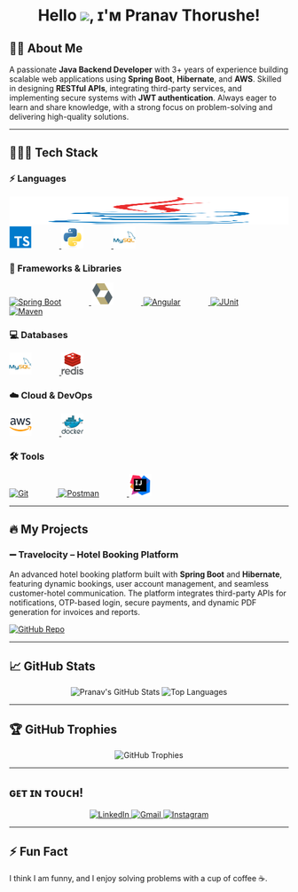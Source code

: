 <h1 align="center"> Hello <img src="https://raw.githubusercontent.com/MartinHeinz/MartinHeinz/master/wave.gif" width="30px">, ɪ'ᴍ Pranav Thorushe! </h1>

## :technologist: About Me
A passionate **Java Backend Developer** with 3+ years of experience building scalable web applications using **Spring Boot**, **Hibernate**, and **AWS**. Skilled in designing **RESTful APIs**, integrating third-party services, and implementing secure systems with **JWT authentication**. Always eager to learn and share knowledge, with a strong focus on problem-solving and delivering high-quality solutions.

---

## 👨🏻‍💻 Tech Stack

### ⚡ Languages
<p align="left">
  <a href="https://www.java.com" target="_blank" rel="noreferrer">
    <img src="https://raw.githubusercontent.com/devicons/devicon/master/icons/java/java-original.svg" alt="Java" width="1000" height="50" style="margin-right: 10px;"/>
  </a>
  <a href="https://www.typescriptlang.org/" target="_blank" rel="noreferrer">
    <img src="https://raw.githubusercontent.com/devicons/devicon/master/icons/typescript/typescript-original.svg" alt="TypeScript" width="40" height="40" style="margin-right: 50px;"/>
  </a>
  <a href="https://www.python.org" target="_blank" rel="noreferrer">
    <img src="https://raw.githubusercontent.com/devicons/devicon/master/icons/python/python-original.svg" alt="Python" width="40" height="40" style="margin-right: 50px;"/>
  </a>
  <a href="https://dev.mysql.com/doc/" target="_blank" rel="noreferrer">
    <img src="https://raw.githubusercontent.com/devicons/devicon/master/icons/mysql/mysql-original-wordmark.svg" alt="SQL" width="40" height="40" style="margin-right: 50px;"/>
  </a>
</p>

### 🚀 Frameworks & Libraries
<p align="left">
  <a href="https://spring.io/" target="_blank" rel="noreferrer">
    <img src="https://www.vectorlogo.zone/logos/springio/springio-icon.svg" alt="Spring Boot" width="40" height="40" style="margin-right: 50px;"/>
  </a>
  <a href="https://hibernate.org/orm/documentation/" target="_blank" rel="noreferrer">
    <img src="https://raw.githubusercontent.com/devicons/devicon/master/icons/hibernate/hibernate-original.svg" alt="Hibernate" width="40" height="40" style="margin-right: 50px;"/>
  </a>
  <a href="https://angular.io" target="_blank" rel="noreferrer">
    <img src="https://angular.io/assets/images/logos/angular/angular.svg" alt="Angular" width="40" height="40" style="margin-right: 50px;"/>
  </a>
  <a href="https://junit.org/junit5/" target="_blank" rel="noreferrer">
    <img src="https://junit.org/junit5/assets/img/junit5-logo.png" alt="JUnit" width="40" height="40" style="margin-right: 50px;"/>
  </a>
 <a href="https://maven.apache.org/" target="_blank" rel="noreferrer">
  <img src="https://www.svgrepo.com/show/373829/maven.svg" alt="Maven" width="40" height="40" style="margin-right: 50px;"/>
</a>

</p>

### 💻 Databases
<p align="left">
  <a href="https://www.mysql.com/" target="_blank" rel="noreferrer">
    <img src="https://raw.githubusercontent.com/devicons/devicon/master/icons/mysql/mysql-original-wordmark.svg" alt="MySQL" width="40" height="40" style="margin-right: 50px;"/>
  </a>
  <a href="https://redis.io" target="_blank" rel="noreferrer">
    <img src="https://raw.githubusercontent.com/devicons/devicon/master/icons/redis/redis-original-wordmark.svg" alt="Redis" width="40" height="40" style="margin-right: 50px;"/>
  </a>
</p>

### ☁️ Cloud & DevOps
<p align="left">
  <a href="https://aws.amazon.com" target="_blank" rel="noreferrer">
    <img src="https://raw.githubusercontent.com/devicons/devicon/master/icons/amazonwebservices/amazonwebservices-original-wordmark.svg" alt="AWS" width="40" height="40" style="margin-right: 50px;"/>
  </a>
  <a href="https://www.docker.com/" target="_blank" rel="noreferrer">
    <img src="https://raw.githubusercontent.com/devicons/devicon/master/icons/docker/docker-original-wordmark.svg" alt="Docker" width="40" height="40" style="margin-right: 50px;"/>
  </a>
</p>

### 🛠️ Tools
<p align="left">
  <a href="https://git-scm.com/" target="_blank" rel="noreferrer">
    <img src="https://www.vectorlogo.zone/logos/git-scm/git-scm-icon.svg" alt="Git" width="40" height="40" style="margin-right: 50px;"/>
  </a>
  <a href="https://postman.com" target="_blank" rel="noreferrer">
    <img src="https://www.vectorlogo.zone/logos/getpostman/getpostman-icon.svg" alt="Postman" width="40" height="40" style="margin-right: 50px;"/>
  </a>
  <a href="https://www.jetbrains.com/idea/documentation/" target="_blank" rel="noreferrer">
    <img src="https://raw.githubusercontent.com/devicons/devicon/master/icons/intellij/intellij-original.svg" alt="IntelliJ IDEA" width="40" height="40" style="margin-right: 50px;"/>
  </a>
</p>

---

## :fire: My Projects

### :heavy_minus_sign: Travelocity – Hotel Booking Platform
An advanced hotel booking platform built with **Spring Boot** and **Hibernate**, featuring dynamic bookings, user account management, and seamless customer-hotel communication. The platform integrates third-party APIs for notifications, OTP-based login, secure payments, and dynamic PDF generation for invoices and reports.

[![GitHub Repo](https://img.shields.io/badge/GitHub-Repository-181717?style=for-the-badge&logo=github)](https://github.com/PranavT96/Travelocity)

---

## 📈 GitHub Stats

<p align="center">
  <img src="https://github-readme-stats.vercel.app/api?username=PranavT96&show_icons=true&theme=radical" alt="Pranav's GitHub Stats" />
  <img src="https://github-readme-stats.vercel.app/api/top-langs/?username=PranavT96&layout=compact&theme=radical" alt="Top Languages" />
</p>

---

## :trophy: GitHub Trophies

<p align="center">
  <img src="https://github-profile-trophy.vercel.app/?username=PranavT96&theme=onedark&row=1&column=7" alt="GitHub Trophies" />
</p>

---

## ɢᴇᴛ ɪɴ ᴛᴏᴜᴄʜ!

<p align="center">
  <a href="https://www.linkedin.com/in/pranav-thorushe-5a07a6351/" target="_blank">
    <img src="https://img.shields.io/badge/LinkedIn-0077B5?style=for-the-badge&logo=linkedin&logoColor=white" alt="LinkedIn" />
  </a>
  <a href="mailto:pranavthorushe96@gmail.com" target="_blank">
    <img src="https://img.shields.io/badge/Gmail-D14836?style=for-the-badge&logo=gmail&logoColor=white" alt="Gmail" />
  </a>
  <a href="https://www.instagram.com/pranav_thorushe/" target="_blank">
    <img src="https://img.shields.io/badge/Instagram-E4405F?style=for-the-badge&logo=instagram&logoColor=white" alt="Instagram" />
  </a>
</p>

---

## :zap: Fun Fact
I think I am funny, and I enjoy solving problems with a cup of coffee ☕.

